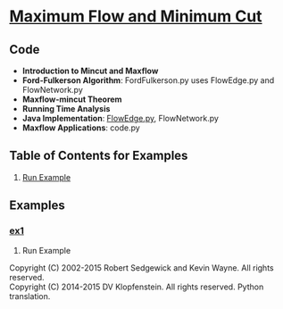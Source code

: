 # [Maximum Flow and Minimum Cut](http://algs4.cs.princeton.edu/64maxflow)

## Code
  * **Introduction to Mincut and Maxflow**    
  * **Ford-Fulkerson Algorithm**: FordFulkerson.py uses FlowEdge.py and FlowNetwork.py
  * **Maxflow-mincut Theorem**
  * **Running Time Analysis**
  * **Java Implementation**:
    [FlowEdge.py](../py/AlgsSedgewickWayne/FlowEdge.py), 
    FlowNetwork.py
  * **Maxflow Applications**: code.py

## Table of Contents for Examples
  1. [Run Example](#ex1)

## Examples 
### [ex1](#table-of-contents-for-examples)
1. Run Example

Copyright (C) 2002-2015 Robert Sedgewick and Kevin Wayne.  All rights reserved.    
Copyright (C) 2014-2015 DV Klopfenstein. All rights reserved. Python translation.
